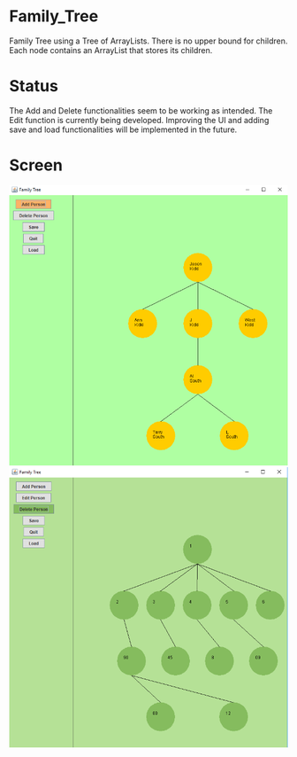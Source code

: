 # Family_Tree
Family Tree using a Tree of ArrayLists. There is no upper bound for children. Each node contains an ArrayList that stores its children. 

# Status
The Add and Delete functionalities seem to be working as intended. The Edit function is currently being developed. Improving the UI and adding save and load functionalities will be implemented in the future. 

# Screen
![alt text](tree.png "Sample family tree")
![alt text](tree2.png "Sample family tree 2")
